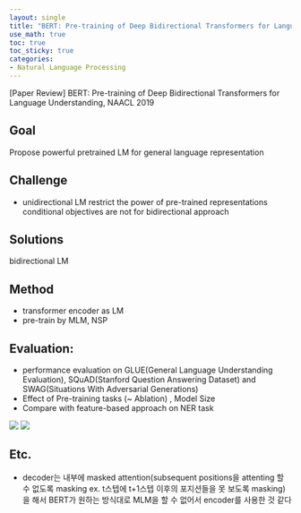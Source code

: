 ```yaml
---
layout: single
title: "BERT: Pre-training of Deep Bidirectional Transformers for Language Understanding, NAACL 2019"
use_math: true
toc: true
toc_sticky: true
categories:
- Natural Language Processing
---
```


[Paper Review] BERT: Pre-training of Deep Bidirectional Transformers for Language Understanding, NAACL 2019

## Goal
Propose powerful pretrained LM for general language representation 

## Challenge
- unidirectional LM restrict the power of pre-trained representations
conditional objectives are not for bidirectional approach

## Solutions
bidirectional LM 

## Method
- transformer encoder as LM
- pre-train by MLM, NSP

## Evaluation:
- performance evaluation on GLUE(General Language Understanding Evaluation), SQuAD(Stanford Question Answering Dataset) and SWAG(Situations With Adversarial Generations)
- Effect of Pre-training tasks (~ Ablation) , Model Size
- Compare with feature-based approach on NER task

![](https://images.velog.io/images/yenguage/post/9b5f63b6-1840-4443-9a91-1032576c498c/%E1%84%89%E1%85%B3%E1%84%8F%E1%85%B3%E1%84%85%E1%85%B5%E1%86%AB%E1%84%89%E1%85%A3%E1%86%BA%202021-12-21%20%E1%84%8B%E1%85%A9%E1%84%92%E1%85%AE%2010.39.17.png)
![](https://images.velog.io/images/yenguage/post/2397e98a-c748-4f06-aa42-ec5a88fa0237/%E1%84%89%E1%85%B3%E1%84%8F%E1%85%B3%E1%84%85%E1%85%B5%E1%86%AB%E1%84%89%E1%85%A3%E1%86%BA%202021-12-21%20%E1%84%8B%E1%85%A9%E1%84%92%E1%85%AE%2010.39.56.png)

## Etc.
- decoder는 내부에 masked attention(subsequent positions을 attenting 할 수 없도록 masking ex. t스텝에 t+1스텝 이후의 포지션들을 못 보도록 masking)을 해서 BERT가 원하는 방식대로 MLM을 할 수 없어서 encoder를 사용한 것 같다


